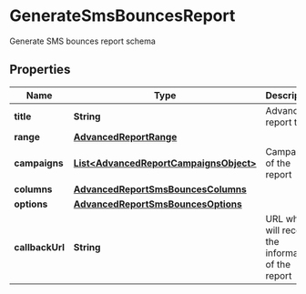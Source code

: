 

# GenerateSmsBouncesReport

Generate SMS bounces report schema

## Properties

| Name | Type | Description | Notes |
|------------ | ------------- | ------------- | -------------|
|**title** | **String** | Advanced report title |  |
|**range** | [**AdvancedReportRange**](AdvancedReportRange.md) |  |  |
|**campaigns** | [**List&lt;AdvancedReportCampaignsObject&gt;**](AdvancedReportCampaignsObject.md) | Campaigns of the report |  |
|**columns** | [**AdvancedReportSmsBouncesColumns**](AdvancedReportSmsBouncesColumns.md) |  |  |
|**options** | [**AdvancedReportSmsBouncesOptions**](AdvancedReportSmsBouncesOptions.md) |  |  |
|**callbackUrl** | **String** | URL which will receive the information of the report |  [optional] |



